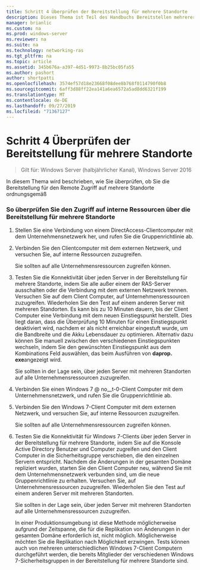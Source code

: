 ```yaml
---
title: Schritt 4 Überprüfen der Bereitstellung für mehrere Standorte
description: Dieses Thema ist Teil des Handbuchs Bereitstellen mehrerer Remote Zugriffs Server in einer Bereitstellung mit mehreren Standorten in Windows Server 2016.
manager: brianlic
ms.custom: na
ms.prod: windows-server
ms.reviewer: na
ms.suite: na
ms.technology: networking-ras
ms.tgt_pltfrm: na
ms.topic: article
ms.assetid: 345b676a-a397-4d51-9973-8b25bc05fa55
ms.author: pashort
author: shortpatti
ms.openlocfilehash: 3574ef57d18e23668f08dee8b768f0114790f0b8
ms.sourcegitcommit: 6aff3d88ff22ea141a6ea6572a5ad8dd6321f199
ms.translationtype: MT
ms.contentlocale: de-DE
ms.lasthandoff: 09/27/2019
ms.locfileid: "71367127"
---
```

# <a name="step-4-verify-the-multisite-deployment"></a>Schritt 4 Überprüfen der Bereitstellung für mehrere Standorte

>Gilt für: Windows Server (halbjährlicher Kanal), Windows Server 2016

In diesem Thema wird beschrieben, wie Sie überprüfen, ob Sie die Bereitstellung für den Remote Zugriff auf mehrere Standorte ordnungsgemäß  
  
### <a name="to-verify-access-to-internal-resources-through-the-multisite-deployment"></a>So überprüfen Sie den Zugriff auf interne Ressourcen über die Bereitstellung für mehrere Standorte  
  
1.  Stellen Sie eine Verbindung von einem DirectAccess-Clientcomputer mit dem Unternehmensnetzwerk her, und rufen Sie die Gruppenrichtlinie ab.  
  
2.  Verbinden Sie den Clientcomputer mit dem externen Netzwerk, und versuchen Sie, auf interne Ressourcen zuzugreifen.  
  
    Sie sollten auf alle Unternehmensressourcen zugreifen können.  
  
3.  Testen Sie die Konnektivität über jeden Server in der Bereitstellung für mehrere Standorte, indem Sie alle außer einem der RAS-Server ausschalten oder die Verbindung mit dem externen Netzwerk trennen. Versuchen Sie auf dem Client Computer, auf Unternehmensressourcen zuzugreifen. Wiederholen Sie den Test auf einem anderen Server mit mehreren Standorten. Es kann bis zu 10 Minuten dauern, bis der Client Computer eine Verbindung mit dem neuen Einstiegspunkt herstellt. Dies liegt daran, dass die Überprüfung 10 Minuten für einen Einstiegspunkt deaktiviert wird, nachdem er als nicht erreichbar eingestuft wurde, um die Bandbreite und die Akku Lebensdauer zu optimieren. Alternativ dazu können Sie manuell zwischen den verschiedenen Einstiegspunkten wechseln, indem Sie den gewünschten Einstiegspunkt aus dem Kombinations Feld auswählen, das beim Ausführen von **daprop. exe**angezeigt wird.  
  
    Sie sollten in der Lage sein, über jeden Server mit mehreren Standorten auf alle Unternehmensressourcen zuzugreifen.  
  
4.  Verbinden Sie einen Windows 7 @ no__t-0-Client Computer mit dem Unternehmensnetzwerk, und rufen Sie die Gruppenrichtlinie ab.  
  
5.  Verbinden Sie den Windows 7-Client Computer mit dem externen Netzwerk, und versuchen Sie, auf interne Ressourcen zuzugreifen.  
  
    Sie sollten auf alle Unternehmensressourcen zugreifen können.  
  
6.  Testen Sie die Konnektivität für Windows 7-Clients über jeden Server in der Bereitstellung für mehrere Standorte, indem Sie auf die Konsole Active Directory Benutzer und Computer zugreifen und den Client Computer in die Sicherheitsgruppe verschieben, die den einzelnen Servern entspricht. Nachdem die Änderungen in der gesamten Domäne repliziert wurden, starten Sie den Client Computer neu, während Sie mit dem Unternehmensnetzwerk verbunden sind, um die neue Gruppenrichtlinie zu erhalten. Versuchen Sie, auf Unternehmensressourcen zuzugreifen. Wiederholen Sie den Test auf einem anderen Server mit mehreren Standorten.  
  
    Sie sollten in der Lage sein, über jeden Server mit mehreren Standorten auf alle Unternehmensressourcen zuzugreifen.  
  
    In einer Produktionsumgebung ist diese Methode möglicherweise aufgrund der Zeitspanne, die für die Replikation von Änderungen in der gesamten Domäne erforderlich ist, nicht möglich. Möglicherweise möchten Sie die Replikation nach Möglichkeit erzwingen. Tests können auch von mehreren unterschiedlichen Windows 7-Client Computern durchgeführt werden, die bereits Mitglieder der verschiedenen Windows 7-Sicherheitsgruppen in der Bereitstellung für mehrere Standorte sind.  
  


